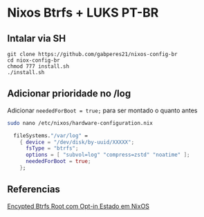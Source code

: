 

# Nixos Btrfs + LUKS PT-BR
## Intalar via SH
```
git clone https://github.com/gabperes21/nixos-config-br
cd niox-config-br
chmod 777 install.sh
./install.sh
```
## Adicionar prioridade no /log

Adicionar `neededForBoot = true;` para ser montado o quanto antes

```bash
sudo nano /etc/nixos/hardware-configuration.nix
```

```nix
  fileSystems."/var/log" =
    { device = "/dev/disk/by-uuid/XXXXX";
      fsType = "btrfs";
      options = [ "subvol=log" "compress=zstd" "noatime" ];
      neededForBoot = true;
    };
```

## Referencias

[Encypted Btrfs Root com Opt-in Estado em NixOS](https://mt-caret.github.io/blog/posts/2020-06-29-optin-state.html)
